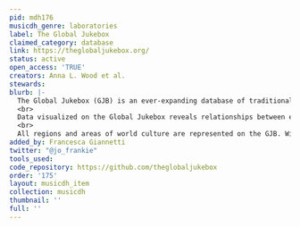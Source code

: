 ```yaml
---
pid: mdh176
musicdh_genre: laboratories
label: The Global Jukebox
claimed_category: database
link: https://theglobaljukebox.org/
status: active
open_access: 'TRUE'
creators: Anna L. Wood et al.
stewards: 
blurb: |-
  The Global Jukebox (GJB) is an ever-expanding database of traditional folk, indigenous, and popular songs from cultures around the world. It is a space to connect with our deep heritage through the expressive arts of singing, dancing, and conversing. It is dedicated to the world's peoples and cultures, and to their models (ideals) of beauty, and forms of communicating and bonding.
  <br>
  Data visualized on the Global Jukebox reveals relationships between expressive systems and the pathways of song and movement styles across the globe. It posits relationships between performance and social factors.
  <br>
  All regions and areas of world culture are represented on the GJB. With over 6000 songs from 1200 cultures, there are many examples for every region, every people. Thus, the user can discover the rich variety and inventiveness, as well as the unifying similarities, of singing and music making within a region of culture, or amongst a people. They can begin to feel the workings of a culture by listening to its music. <br> The project makes available datasets and teaching resources on Choreometrics and Cantometrics.
added_by: Francesca Giannetti
twitter: "@jo_frankie"
tools_used: 
code_repository: https://github.com/theglobaljukebox
order: '175'
layout: musicdh_item
collection: musicdh
thumbnail: ''
full: ''
---
```

